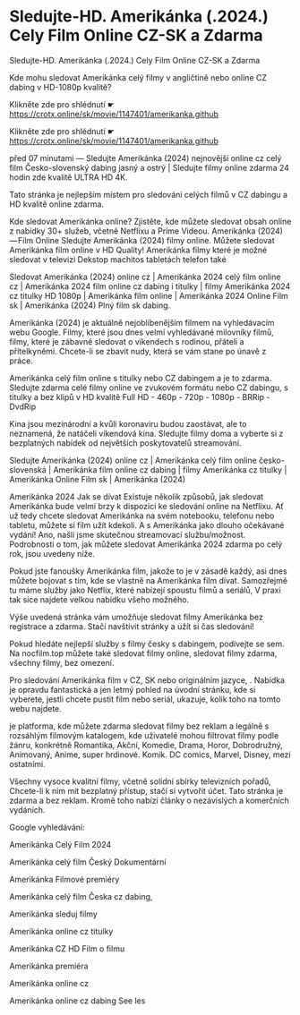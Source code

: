 # Sledujte-HD. Amerikánka (.2024.) Cely Film Online CZ-SK a Zdarma
Sledujte-HD. Amerikánka (.2024.) Cely Film Online CZ-SK a Zdarma


Kde mohu sledovat Amerikánka celý filmy v angličtině nebo online CZ dabing v HD-1080p kvalitě?

 

 

 

Klikněte zde pro shlédnutí ☛ https://crotx.online/sk/movie/1147401/amerikanka.github

Klikněte zde pro shlédnutí ☛ https://crotx.online/sk/movie/1147401/amerikanka.github
 

 

 

před 07 minutami — Sledujte Amerikánka (2024) nejnovější online cz celý film Česko-slovenský dabing jasný a ostrý | Sledujte filmy online zdarma 24 hodin zde kvalitě ULTRA HD 4K.


Tato stránka je nejlepším místem pro sledování celých filmů v CZ dabingu a HD kvalitě online zdarma.


Kde sledovat Amerikánka online? Zjistěte, kde můžete sledovat obsah online z nabídky 30+ služeb, včetně Netflixu a Prime Videou. Amerikánka (2024) — Film Online Sledujte Amerikánka (2024) filmy online. Můžete sledovat Amerikánka film online v HD Quality! Amerikánka filmy které je možné sledovat v televizi Dekstop machitos tabletách telefon také


Sledovat Amerikánka (2024) online cz | Amerikánka 2024 celý film online cz | Amerikánka 2024 film online cz dabing i titulky | filmy Amerikánka 2024 cz titulky HD 1080p | Amerikánka film online | Amerikánka 2024 Online Film sk | Amerikánka (2024) Plný film sk dabing.


Amerikánka (2024) je aktuálně nejoblíbenějším filmem na vyhledávacím webu Google. Filmy, které jsou dnes velmi vyhledávané milovníky filmů, filmy, které je zábavné sledovat o víkendech s rodinou, přáteli a přítelkyněmi. Chcete-li se zbavit nudy, která se vám stane po únavě z práce.


Amerikánka celý film online s titulky nebo CZ dabingem a je to zdarma. Sledujte zdarma celé filmy online ve zvukovém formátu nebo CZ dabingu, s titulky a bez klipů v HD kvalitě Full HD - 460p - 720p - 1080p - BRRip - DvdRip


Kina jsou mezinárodní a kvůli koronaviru budou zaostávat, ale to neznamená, že natáčeli víkendová kina. Sledujte filmy doma a vyberte si z bezplatných nabídek od největších poskytovatelů streamování.


Sledujte Amerikánka (2024) online cz | Amerikánka celý film online česko-slovenská | Amerikánka film online cz dabing | filmy Amerikánka cz titulky | Amerikánka Online Film sk | Amerikánka (2024)


Amerikánka 2024 Jak se dívat Existuje několik způsobů, jak sledovat Amerikánka bude velmi brzy k dispozici ke sledování online na Netflixu. Ať už tedy chcete sledovat Amerikánka na svém notebooku, telefonu nebo tabletu, můžete si film užít kdekoli. A s Amerikánka jako dlouho očekávané vydání! Ano, našli jsme skutečnou streamovací službu/možnost. Podrobnosti o tom, jak můžete sledovat Amerikánka 2024 zdarma po celý rok, jsou uvedeny níže.

Pokud jste fanoušky Amerikánka film, jakože to je v zásadě každý, asi dnes můžete bojovat s tím, kde se vlastně na Amerikánka film dívat. Samozřejmě tu máme služby jako Netflix, které nabízejí spoustu filmů a seriálů, V praxi tak sice najdete velkou nabídku všeho možného.


Výše uvedená stránka vám umožňuje sledovat filmy Amerikánka bez registrace a zdarma. Stačí navštívit stránky a užít si čas sledování!


Pokud hledáte nejlepší služby s filmy česky s dabingem, podívejte se sem. Na nocfilm.top můžete také sledovat filmy online, sledovat filmy zdarma, všechny filmy, bez omezení.


Pro sledování Amerikánka film v CZ, SK nebo originálním jazyce, . Nabídka je opravdu fantastická a jen letmý pohled na úvodní stránku, kde si vyberete, jestli chcete pustit film nebo seriál, ukazuje, kolik toho na tomto webu najdete.


je platforma, kde můžete zdarma sledovat filmy bez reklam a legálně s rozsáhlým filmovým katalogem, kde uživatelé mohou filtrovat filmy podle žánru, konkrétně Romantika, Akční, Komedie, Drama, Horor, Dobrodružný, Animovaný, Anime, super hrdinové. Komik. DC comics, Marvel, Disney, mezi ostatními.


Všechny vysoce kvalitní filmy, včetně solidní sbírky televizních pořadů, Chcete-li k nim mít bezplatný přístup, stačí si vytvořit účet. Tato stránka je zdarma a bez reklam. Kromě toho nabízí články o nezávislých a komerčních vydáních.


Google vyhledávání:

Amerikánka Celý Film 2024

Amerikánka celý film Český Dokumentární

Amerikánka Filmové premiéry

Amerikánka celý film Česka cz dabing,

Amerikánka sleduj filmy

Amerikánka online cz titulky

Amerikánka CZ HD Film o filmu

Amerikánka premiéra

Amerikánka online cz

Amerikánka online cz dabing See les
